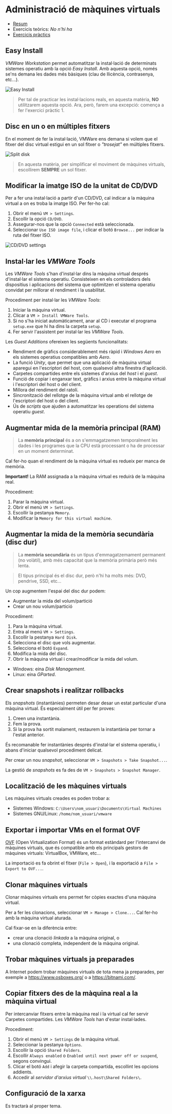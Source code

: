 Administració de màquines virtuals
==================================

* [Resum](https://gitpitch.com/jrodr236/som/master?p=AdministracioDeMaquinesVirtuals)
* Exercicis teòrics: *No n'hi ha*
* [Exercicis pràctics](ExercicisAdministracioDeMaquinesVirtuals.md)

Easy Install
------------
_VMWare Workstation_ permet automatitzar la instal·lació de determinats sistemes operatiu amb la opció _Easy Install_. Amb aquesta opció, només se'ns demana les dades més bàsiques (clau de llicència, contrasenya, etc...).

![Easy Install](https://geek-university.com/wp-content/images/vmware-player/vmware_player_easy_install.jpg?x13092)

> Per tal de practicar les instal·lacions reals, en aquesta matèria, **NO** utilitzarem aquesta opció. Ara, però, farem una excepció: comença a fer l'exercici pràctic 1.


Disc en un o en múltiples fitxers
---------------------------

En el moment de fer la instal·lació, VMWare ens demana si volem que el fitxer del disc virtual estigui en un sol fitxer o _"trosejat"_ en múltiples fitxers.

![Split disk](https://i.stack.imgur.com/76ObU.png)

> En aquesta matèria, per simplificar el moviment de màquines virtuals, escollirem **SEMPRE** un sol fitxer.


Modificar la imatge ISO de la unitat de CD/DVD
------------------------------------------------
Per a fer una instal·lació a partir d'un CD/DVD, cal indicar a la màquina virtual a on es troba la imatge ISO. Per fer-ho cal:
1. Obrir el menú `VM > Settings`.
2. Escollir la opció `CD/DVD`.
3. Assegurar-nos que la opció `Connected` està seleccionada.
4. Seleccionar `Use ISO image file`, i clicar el botó `Browse...` per indicar la ruta del fitxer ISO.

![CD/DVD settings](http://www.techulator.com/attachments/Resources/5081-14750-VMWare-Workstation-options.png)




Instal·lar les _VMWare Tools_
------------------------------

Les _VMWare Tools_ s'han d'instal·lar dins la màquina virtual després d'instal·lar el sistema operatiu. Consisteixen en els controladors dels dispositius i aplicacions del sistema que optimitzen el sistema operatiu convidat per millorar el rendiment i la usabilitat.

Procediment per instal·lar les _VMWare Tools_:
1. Iniciar la màquina virtual.
2. Clicar a `VM > Install VMWare Tools`.
3. Si no s'ha iniciat automàticament, anar al CD i executar el programa `setup.exe` que hi ha dins la carpeta `setup`.
4. Fer servir l'assistent per instal·lar les *VMWare Tools*.

Les *Guest Additions* ofereixen les següents funcionalitats:
* Rendiment de gràfics considerablement més ràpid i _Windows Aero_ en els sistemes operatius compatibles amb _Aero_.
* La funció _Unity_, que permet que una aplicació de màquina virtual aparegui en l'escriptori del host, com qualsevol altra finestra d'aplicació.
* Carpetes compartides entre els sistemes d'arxius del _host_ i el _guest_.
* Funció de copiar i enganxar text, gràfics i arxius entre la màquina virtual i l'escriptori del host o del client.
* Millora del rendiment del ratolí.
* Sincronització del rellotge de la màquina virtual amb el rellotge de l'escriptori del host o del client.
* Ús de _scripts_ que ajuden a automatitzar les operations del sistema operatiu _guest_.



Augmentar mida de la memòria principal (RAM)
---------------------------

> La **memòria principal** és a on s'emmagatzemen temporalment les dades i les programes que la CPU està processant o ha de processar en un moment determinat.

Cal fer-ho quan el rendiment de la màquina virtual es redueix per manca de memòria.

**Important!** La RAM assignada a la màquina virtual es reduirà de la màquina real.

Procediment:
1. Parar la màquina virtual.
2. Obrir el menú `VM > Settings`.
3. Escollir la pestanya `Memory`.
4. Modificar la `Memory for this virtual machine`.


Augmentar la mida de la memòria secundària (disc dur)
---------------------------

> La **memòria secundària** és un tipus d'emmagatzemament permanent (no volàtil), amb més capacitat que la memòria primària però més lenta.

>El tipus principal és el disc dur, però n'hi ha molts més: DVD, pendrive, SSD, etc...


Un cop augmentem l'espai del disc dur podem:
* Augmentar la mida del volum/partició
* Crear un nou volum/partició

Procediment:
1. Para la màquina virtual.
2. Entra al menú `VM > Settings`.
3. Escollir la pestanya `Hard Disk`.
3. Selecciona el disc que vols augmentar.
4. Selecciona el botó `Expand`.
5. Modifica la mida del disc.
6. Obrir la màquina virtual i crear/modificar la mida del volum.
  * Windows: eina *Disk Management*.
  * Linux: eina *GParted*.


Crear snapshots i realitzar rollbacks
---------------------------
Els *snapshots* (instantànies) permeten desar desar un estat particular d'una màquina virtual. És especialment útil per fer proves:
1. Creen una instantània.
2. Fem la prova.
3. Si la prova ha sortit malament, restaurem la instantània per tornar a l'estat anterior.

És recomanable fer instantànies després d'instal·lar el sistema operatiu, i abans d'iniciar qualsevol procediment delicat.

Per crear un nou _snapshot_, seleccionar `VM > Snapshots > Take Snapshot...`.

La gestió de *snapshots* es fa des de `VM > Snapshots > Snapshot Manager`.

Localització de les màquines virtuals
--------------------------
Les màquines virtuals creades es poden trobar a:
- Sistemes Windows: `C:\Users\nom_usuari\Documents\Virtual Machines`
- Sistemes GNU/Linux: `/home/nom_usuari/vmware`

Exportar i importar VMs en el format OVF
---------------------------
[OVF](https://en.wikipedia.org/wiki/Open_Virtualization_Format) (Open Virtualization Format) és un format estàndard per l'intercanvi de màquines virtuals, que és compatible amb els principals gestors de màquines virtuals: VirtualBox, VMWare, etc...

La importació es fa obrint el fitxer (`File > Open`), i la exportació a `File > Export to OVF...`.


Clonar màquines virtuals
---------------------------
Clonar màquines virtuals ens permet fer còpies exactes d'una màquina virtual.

Per a fer les clonacions, seleccionar `VM > Manage > Clone...`. Cal fer-ho amb la màquina virtual aturada.

Cal fixar-se en la diferència entre:
- crear una clonació _linkada_ a la màquina original, o 
- una clonació completa, independent de la màquina original.


Trobar màquines virtuals ja preparades
---------------------------
A Internet podem trobar màquines virtuals de tota mena ja preparades, per exemple a https://www.osboxes.org/ o a https://bitnami.com/.

Copiar fitxers des de la màquina real a la màquina virtual
---------------------------
Per intercanviar fitxers entre la màquina real i la virtual cal fer servir Carpetes compartides. Les *VMWare Tools* han d'estar instal·lades.

Procediment:
1. Obrir el menú `VM > Settings` de la màquina virtual.
2. Seleccionar la pestanya `Options`.
3. Escollir la opció `Shared Folders`.
4. Escollir `Always enabled` o `Enabled until next power off or suspend`, segons convingui.
5. Clicar el botó `Add` i afegir la carpeta compartida, escollint les opcions addients.
4. Accedir al *servidor d'arxius virtual* `\\.host\Shared Folders\`.


Configuració de la xarxa
---------------------------

Es tractarà al proper tema.
